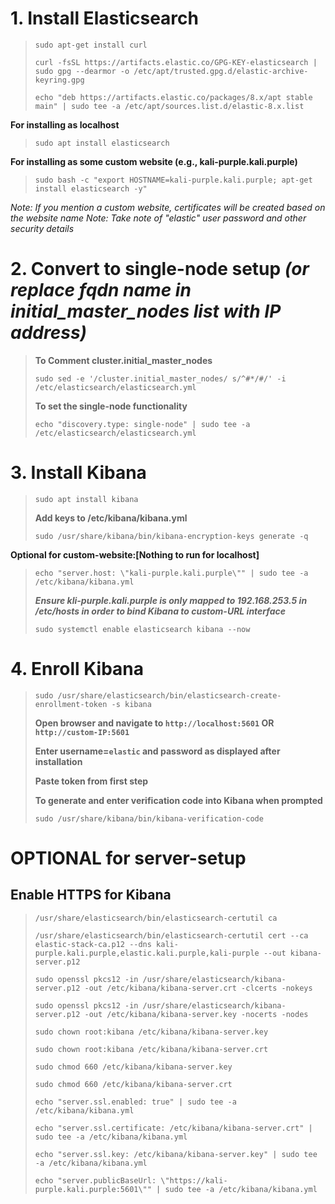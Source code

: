 # 1. Install Elasticsearch
> `sudo apt-get install curl`
> 
> `curl -fsSL https://artifacts.elastic.co/GPG-KEY-elasticsearch | sudo gpg --dearmor -o /etc/apt/trusted.gpg.d/elastic-archive-keyring.gpg`
> 
> `echo "deb https://artifacts.elastic.co/packages/8.x/apt stable main" | sudo tee -a /etc/apt/sources.list.d/elastic-8.x.list`

 **For installing as localhost**
> `sudo apt install elasticsearch`

**For installing as some custom website (e.g., kali-purple.kali.purple)**
> `sudo bash -c "export HOSTNAME=kali-purple.kali.purple; apt-get install elasticsearch -y"`

*Note: If you mention a custom website, certificates will be created based on the website name*
*Note: Take note of "elastic" user password and other security details*

# 2. Convert to single-node setup *(or replace fqdn name in initial_master_nodes list with IP address)*
> **To Comment cluster.initial_master_nodes**
> 
>  `sudo sed -e '/cluster.initial_master_nodes/ s/^#*/#/' -i /etc/elasticsearch/elasticsearch.yml`
> 
> **To set the single-node functionality**
> 
> `echo "discovery.type: single-node" | sudo tee -a /etc/elasticsearch/elasticsearch.yml`

# 3. Install Kibana
> `sudo apt install kibana`
>
> **Add keys to /etc/kibana/kibana.yml**
>
> `sudo /usr/share/kibana/bin/kibana-encryption-keys generate -q`

**Optional for custom-website:[Nothing to run for localhost]**
> `echo "server.host: \"kali-purple.kali.purple\"" | sudo tee -a /etc/kibana/kibana.yml`
> 
> ***Ensure kli-purple.kali.purple is only mapped to 192.168.253.5 in /etc/hosts in order to bind Kibana to custom-URL interface***
> 
> `sudo systemctl enable elasticsearch kibana --now`

# 4. Enroll Kibana
> `sudo /usr/share/elasticsearch/bin/elasticsearch-create-enrollment-token -s kibana`
> 
> **Open browser and navigate to `http://localhost:5601`  OR `http://custom-IP:5601`**
> 
> **Enter username=`elastic` and password as displayed after installation**
> 
> **Paste token from first step**
>
> **To generate and enter verification code into Kibana when prompted**
>
> `sudo /usr/share/kibana/bin/kibana-verification-code`


# OPTIONAL for server-setup
## Enable HTTPS for Kibana
> `/usr/share/elasticsearch/bin/elasticsearch-certutil ca`
> 
> `/usr/share/elasticsearch/bin/elasticsearch-certutil cert --ca elastic-stack-ca.p12 --dns kali-purple.kali.purple,elastic.kali.purple,kali-purple --out kibana-server.p12`
> 
> `sudo openssl pkcs12 -in /usr/share/elasticsearch/kibana-server.p12 -out /etc/kibana/kibana-server.crt -clcerts -nokeys`
> 
> `sudo openssl pkcs12 -in /usr/share/elasticsearch/kibana-server.p12 -out /etc/kibana/kibana-server.key -nocerts -nodes`
> 
> `sudo chown root:kibana /etc/kibana/kibana-server.key`
> 
> `sudo chown root:kibana /etc/kibana/kibana-server.crt`
> 
> `sudo chmod 660 /etc/kibana/kibana-server.key`
> 
> `sudo chmod 660 /etc/kibana/kibana-server.crt`
> 
> `echo "server.ssl.enabled: true" | sudo tee -a /etc/kibana/kibana.yml`
> 
> `echo "server.ssl.certificate: /etc/kibana/kibana-server.crt" | sudo tee -a /etc/kibana/kibana.yml`
> 
> `echo "server.ssl.key: /etc/kibana/kibana-server.key" | sudo tee -a /etc/kibana/kibana.yml`
> 
> `echo "server.publicBaseUrl: \"https://kali-purple.kali.purple:5601\"" | sudo tee -a /etc/kibana/kibana.yml`

